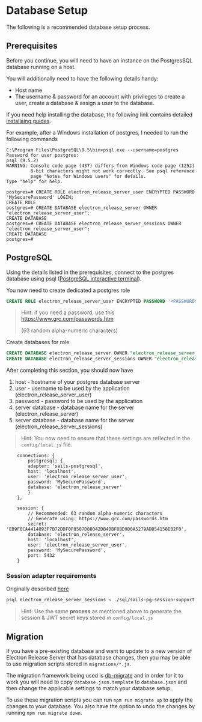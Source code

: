 # Database Setup
The following is a recommended database setup process.

## Prerequisites
Before you continue, you will need to have an instance on the PostgresSQL database running on a host. 

You will additionally need to have the following details handy:
- Host name
- The username & password for an account with privileges to create a user, create a database & assign a user to the database.

If you need help installing the database, the following link contains detailed [installaing guides](https://wiki.postgresql.org/wiki/Detailed_installation_guides).

For example, after a Windows installation of postgres, I needed to run the following commands
```
C:\Program Files\PostgreSQL\9.5\bin>psql.exe --username=postgres
Password for user postgres:
psql (9.5.2)
WARNING: Console code page (437) differs from Windows code page (1252)
         8-bit characters might not work correctly. See psql reference
         page "Notes for Windows users" for details.
Type "help" for help.

postgres=# CREATE ROLE electron_release_server_user ENCRYPTED PASSWORD 'MySecurePassword' LOGIN;
CREATE ROLE
postgres=# CREATE DATABASE electron_release_server OWNER "electron_release_server_user";
CREATE DATABASE
postgres=# CREATE DATABASE electron_release_server_sessions OWNER "electron_release_server_user";
CREATE DATABASE
postgres=#
``` 

## PostgreSQL
Using the details listed in the prerequisites, connect to the postgres database using psql ([PostgreSQL interactive terminal](http://www.postgresql.org/docs/9.2/static/app-psql.html)).  

You now need to create dedicated a postgres role
```sql
CREATE ROLE electron_release_server_user ENCRYPTED PASSWORD '<PASSWORD>' LOGIN;
```
> Hint: if you need a password, use this https://www.grc.com/passwords.htm
>
> (63 random alpha-numeric characters)

Create databases for role
```sql
CREATE DATABASE electron_release_server OWNER "electron_release_server_user";
CREATE DATABASE electron_release_server_sessions OWNER "electron_release_server_user";
```
After completing this section, you should now have
1. host - hostname of your postgres database server
2. user - username to be used by the application (electron_release_server_user)
3. password - password to be used by the application 
4. server database - database name for the server (electron_release_server)
5. server database - database name for the server (electron_release_server_sessions)
> Hint: You now need to ensure that these settings are reflected in the `config/local.js` file.

```
    connections: {
        postgresql: {
        adapter: 'sails-postgresql',
        host: 'localhost',
        user: 'electron_release_server_user',
        password: 'MySecurePassword',
        database: 'electron_release_server'
        }
    },

    session: {
        // Recommended: 63 random alpha-numeric characters
        // Generate using: https://www.grc.com/passwords.htm
        secret: 'EB9F0CA4414893F7B72DDF0F8507D88042DB4DBF8BD9D0A5279ADB54158EB2F0',
        database: 'electron_release_server',
        host: 'localhost',
        user: 'electron_release_server_user',
        password: 'MySecurePassword',
        port: 5432
    }
```

### Session adapter requirements
Originally described [here](https://github.com/ravitej91/sails-pg-session)

```bash
psql electron_release_server_sessions < ./sql/sails-pg-session-support.sql postgres
```
> Hint: Use the same **process** as mentioned above to generate the session & JWT secret keys stored in `config/local.js`

## Migration
If you have a pre-existing database and want to update to a new version of Electron Release Server that has database changes, then you may be able to use migration scripts stored in `migrations/*.js`.

The migration framework being used is [db-migrate](https://www.npmjs.com/package/db-migrate) and in order for it to work you will need to copy `database.json.template` to `database.json` and then change the applicable settings to match your database setup.

To use these migration scripts you can run `npm run migrate up` to apply the changes to your database. You also have the option to undo the changes by running `npm run migrate down`.
